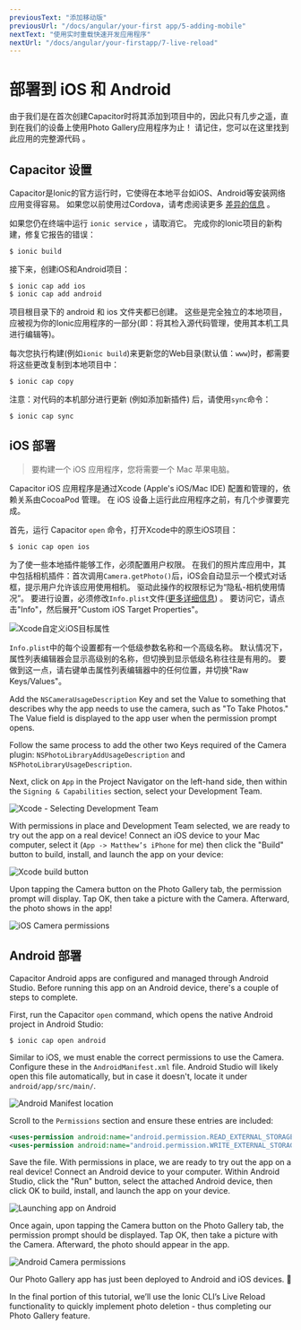 ```yaml
---
previousText: "添加移动版"
previousUrl: "/docs/angular/your-first app/5-adding-mobile"
nextText: "使用实时重载快速开发应用程序"
nextUrl: "/docs/angular/your-firstapp/7-live-reload"
---
```


# 部署到 iOS 和 Android

由于我们是在首次创建Capacitor时将其添加到项目中的，因此只有几步之遥，直到在我们的设备上使用Photo Gallery应用程序为止！ 请记住，您可以在这里找到此应用的完整源代码 [](https://github.com/ionic-team/photo-gallery-capacitor-ng)。

## Capacitor 设置

Capacitor是Ionic的官方运行时，它使得在本地平台如iOS、Android等安装网络应用变得容易。 如果您以前使用过Cordova，请考虑阅读更多 [差异的信息](https://capacitor.ionicframework.com/docs/cordova#differences-between-capacitor-and-cordova) 。

如果您仍在终端中运行 `ionic service` ，请取消它。 完成你的Ionic项目的新构建，修复它报告的错误：

```shell
$ ionic build
```

接下来，创建iOS和Android项目：

```shell
$ ionic cap add ios
$ ionic cap add android
```

项目根目录下的 android 和 ios 文件夹都已创建。 这些是完全独立的本地项目，应被视为你的Ionic应用程序的一部分(即：将其检入源代码管理，使用其本机工具进行编辑等)。

每次您执行构建(例如`ionic build`)来更新您的Web目录(默认值：`www`)时，都需要将这些更改复制到本地项目中：

```shell
$ ionic cap copy
```

注意：对代码的本机部分进行更新 (例如添加新插件) 后，请使用`sync`命令：

```shell
$ ionic cap sync
```

## iOS 部署

> 要构建一个 iOS 应用程序，您将需要一个 Mac 苹果电脑。

Capacitor iOS 应用程序是通过Xcode (Apple's iOS/Mac IDE) 配置和管理的，依赖关系由CocoaPod 管理。 在 iOS 设备上运行此应用程序之前，有几个步骤要完成。

首先，运行 Capacitor `open` 命令，打开Xcode中的原生iOS项目：

```shell
$ ionic cap open ios
```

为了使一些本地插件能够工作，必须配置用户权限。 在我们的照片库应用中，其中包括相机插件：首次调用`Camera.getPhoto()`后，iOS会自动显示一个模式对话框，提示用户允许该应用使用相机。 驱动此操作的权限标记为“隐私-相机使用情况”。 要进行设置，必须修改`Info.plist`文件([更多详细信息](https://capacitor.ionicframework.com/docs/ios/configuration)) 。 要访问它，请点击"Info"，然后展开"Custom iOS Target Properties"。

![Xcode自定义iOS目标属性](/docs/assets/img/guides/first-app-cap-ng/xcode-info-plist.png)

`Info.plist`中的每个设置都有一个低级参数名称和一个高级名称。 默认情况下，属性列表编辑器会显示高级别的名称，但切换到显示低级名称往往是有用的。 要做到这一点，请右键单击属性列表编辑器中的任何位置，并切换"Raw Keys/Values"。

Add the `NSCameraUsageDescription` Key and set the Value to something that describes why the app needs to use the camera, such as "To Take Photos." The Value field is displayed to the app user when the permission prompt opens.

Follow the same process to add the other two Keys required of the Camera plugin: `NSPhotoLibraryAddUsageDescription` and `NSPhotoLibraryUsageDescription`.

Next, click on `App` in the Project Navigator on the left-hand side, then within the `Signing & Capabilities` section, select your Development Team.

![Xcode - Selecting Development Team](/docs/assets/img/guides/first-app-cap-ng/xcode-signing.png)

With permissions in place and Development Team selected, we are ready to try out the app on a real device! Connect an iOS device to your Mac computer, select it (`App -> Matthew’s iPhone` for me) then click the "Build" button to build, install, and launch the app on your device:

![Xcode build button](/docs/assets/img/guides/first-app-cap-ng/xcode-build-button.png)

Upon tapping the Camera button on the Photo Gallery tab, the permission prompt will display. Tap OK, then take a picture with the Camera. Afterward, the photo shows in the app!

![iOS Camera permissions](/docs/assets/img/guides/first-app-cap-ng/ios-permissions-photo.png)

## Android 部署

Capacitor Android apps are configured and managed through Android Studio. Before running this app on an Android device, there's a couple of steps to complete.

First, run the Capacitor `open` command, which opens the native Android project in Android Studio:

```shell
$ ionic cap open android
```

Similar to iOS, we must enable the correct permissions to use the Camera. Configure these in the `AndroidManifest.xml` file. Android Studio will likely open this file automatically, but in case it doesn't, locate it under `android/app/src/main/`.

![Android Manifest location](/docs/assets/img/guides/first-app-cap-ng/android-manifest.png)

Scroll to the `Permissions` section and ensure these entries are included:

```xml
<uses-permission android:name="android.permission.READ_EXTERNAL_STORAGE"/>
<uses-permission android:name="android.permission.WRITE_EXTERNAL_STORAGE" />
```

Save the file. With permissions in place, we are ready to try out the app on a real device! Connect an Android device to your computer. Within Android Studio, click the "Run" button, select the attached Android device, then click OK to build, install, and launch the app on your device.

![Launching app on Android](/docs/assets/img/guides/first-app-cap-ng/android-device.png)

Once again, upon tapping the Camera button on the Photo Gallery tab, the permission prompt should be displayed. Tap OK, then take a picture with the Camera. Afterward, the photo should appear in the app.

![Android Camera permissions](/docs/assets/img/guides/first-app-cap-ng/android-permissions-photo.png)

Our Photo Gallery app has just been deployed to Android and iOS devices. 🎉

In the final portion of this tutorial, we’ll use the Ionic CLI’s Live Reload functionality to quickly implement photo deletion - thus completing our Photo Gallery feature.
